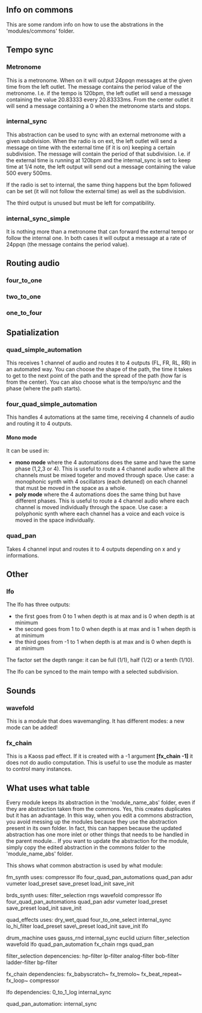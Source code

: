 ## Info on commons

This are some random info on how to use the abstrations in the 'modules/commons' folder.

## Tempo sync

### Metronome

This is a metronome. When on it will output 24ppqn messages at the given time from the left outlet. The message contains the period value of the metronome. I.e. if the tempo is 120bpm, the left outlet will send a message containing the value 20.83333
every 20.83333ms. From the center outlet it will send a message containing a 0 when the metronome starts and stops.

### internal\_sync

This abstraction can be used to sync with an external metronome with a given subdivision. When the radio is on ext, the left outlet will send a message on time with the external time (if it is on) keeping a certain subdivision. The message will contain the period of that subdivision. I.e. if the external time is running at 120bpm and the internal\_sync is set to keep time at 1/4 note, the left output will send out a message containing the value 500 every 500ms. 

If the radio is set to internal, the same thing happens but the bpm followed can be set (it will not follow the external time) as well as the subdivision.

The third output is unused but must be left for compatibility.

### internal\_sync\_simple

It is nothing more than a metronome that can forward the external tempo or follow the internal one. In both cases it will output a message at a rate of 24ppqn (the message contains the period value).

## Routing audio

### four\_to\_one
### two\_to\_one
### one\_to\_four

## Spatialization

### quad\_simple\_automation

This receives 1 channel of audio and routes it to 4 outputs (FL, FR, RL, RR) in an automated way. You can choose the shape of the path, the time it takes
to get to the next point of the path and the spread of the path (how far is from the center). You can also choose what is the tempo/sync and the phase (where the path starts).

### four\_quad\_simple\_automation

This handles 4 automations at the same time, receiving 4 channels of audio and routing it to 4 outputs. 
#### Mono mode
It can be used in:
* **mono mode** where the 4 automations does the same and have the same phase (1,2,3 or 4). This is useful to route a 4 channel audio where all the channels
must be mixed togeter and moved through space. Use case: a monophonic synth with 4 oscillators (each detuned) on each channel that must be moved in the space as a whole.
* **poly mode** where the 4 automations does the same thing but have different phases. This is useful to route a 4 channel audio where each channel is moved
individually through the space. Use case: a polyphonic synth where each channel has a voice and each voice is moved in the space individually.

### quad\_pan

Takes 4 channel input and routes it to 4 outputs depending on x and y informations.

## Other

### lfo

The lfo has three outputs: 
* the first goes from 0 to 1 when depth is at max and is 0 when depth is at minimum
* the second goes from 1 to 0 when depth is at max and is 1 when depth is at minimum
* the third goes from -1 to 1 when depth is at max and is 0 when depth is at minimum

The factor set the depth range: it can be full (1/1), half (1/2) or a tenth (1/10). 

The lfo can be synced to the main tempo with a selected subdivision.

## Sounds

### wavefold

This is a module that does wavemangling. It has different modes: a new mode can be added!

### fx\_chain

This is a Kaoss pad effect. If it is created with a -1 argument **[fx\_chain -1]** it does not do audio computation. This is useful to use the module as master to control many instances.

## What uses what table

Every module keeps its abstraction in the 'module_name_abs' folder, even if they are abstraction taken from the commons. Yes, this creates duplicates but it has an advantage. 
In this way, when you edit a commons abstraction, you avoid messing up the modules because they use the abstraction present in its own folder. In fact, this can happen because the updated abstraction
has one more inlet or other things that needs to be handled in the parent module...
If you want to update the abstraction for the module, simply copy the edited abstraction in the commons folder to the 'module_name_abs' folder.

This shows what common abstraction is used by what module:

fm\_synth uses:
compressor
lfo
four\_quad\_pan\_automations
quad\_pan
adsr
vumeter
load\_preset
save\_preset
load\_init
save\_init

brds\_synth uses:
filter\_selection
rngs
wavefold
compressor
lfo
four\_quad\_pan\_automations
quad\_pan
adsr
vumeter
load\_preset
save\_preset
load\_init
save\_init

quad\_effects uses:
dry\_wet\_quad
four\_to\_one\_select
internal\_sync
lo\_hi\_filter
load\_preset
save\\_preset
load\_init
save\_init
lfo

drum\_machine uses
gauss\_rnd
internal\_sync
euclid
uziurn
filter\_selection
wavefold
lfo
quad\_pan\_automation
fx\_chain
rngs
quad\_pan


filter\_selection depencencies:
hp-filter
lp-filter
analog-filter
bob-filter
ladder-filter
bp-filter

fx\_chain dependencies:
fx\_babyscratch~
fx\_tremolo~
fx\_beat\_repeat~
fx\_loop~
compressor

lfo dependencies:
0\_to\_1\_log
internal\_sync

quad\_pan\_automation:
internal\_sync



